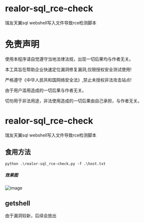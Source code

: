 # realor-sql_rce-check
瑞友天翼sql webshell写入文件导致rce检测脚本

# 免责声明
使用本程序请自觉遵守当地法律法规，出现一切后果均与作者无关。

本工具旨在帮助企业快速定位漏洞修复漏洞,仅限授权安全测试使用!

严格遵守《中华人民共和国网络安全法》,禁止未授权非法攻击站点!

由于用户滥用造成的一切后果与作者无关。

切勿用于非法用途，非法使用造成的一切后果由自己承担，与作者无关。


# realor-sql_rce-check
瑞友天翼sql webshell写入文件导致rce检测脚本


## 食用方法

`
python .\realor-sql_rce-check.py -f .\host.txt
`
##### 效果图

![image](https://user-images.githubusercontent.com/66779835/236744494-679a2e6c-a77c-4fb5-8dbe-db2638fa0434.png)


## getshell
由于漏洞较新，后续会放出
